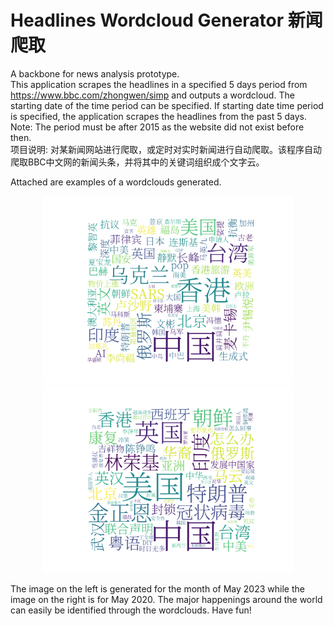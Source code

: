 # Headlines Wordcloud Generator 新闻爬取
A backbone for news analysis prototype. <br/> 
This application scrapes the headlines in a specified 5 days period from https://www.bbc.com/zhongwen/simp and outputs a wordcloud. The starting date of the time period can be specified. If starting date time period is specified, the application scrapes the headlines from the past 5 days.
Note: The period must be after 2015 as the website did not exist before then. <br/>
项目说明: 对某新闻网站进行爬取，或定时对实时新闻进行自动爬取。该程序自动爬取BBC中文网的新闻头条，并将其中的关键词组织成个文字云。

Attached are examples of a wordclouds generated. 
<br/>

<p align="middle">
  <img src="https://github.com/Chan-Dong-Jun/webscrape-bbc-wordcloud/blob/main/Images/20230501.png" alt="20230501" width="400"/>
  <img src="https://github.com/Chan-Dong-Jun/webscrape-bbc-wordcloud/blob/main/Images/20200501.png" alt="20230501" width="400"/>
</p>

The image on the left is generated for the month of May 2023 while the image on the right is for May 2020. The major happenings around the world can easily be identified through the wordclouds. Have fun!


